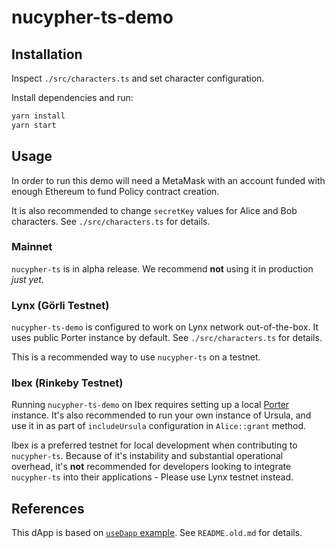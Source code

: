 # nucypher-ts-demo

## Installation

Inspect `./src/characters.ts` and set character configuration.

Install dependencies and run:

```bash
yarn install
yarn start
```

## Usage

In order to run this demo will need a MetaMask with an account funded with enough Ethereum to fund Policy contract creation.

It is also recommended to change `secretKey` values for Alice and Bob characters. See `./src/characters.ts` for details.

### Mainnet

`nucypher-ts` is in alpha release. We recommend **not** using it in production _just yet_.

### Lynx (Görli Testnet)

`nucypher-ts-demo` is configured to work on Lynx network out-of-the-box. It uses public Porter instance by default. See `./src/characters.ts` for details.

This is a recommended way to use `nucypher-ts` on a testnet.

### Ibex (Rinkeby Testnet)

Running `nucypher-ts-demo` on Ibex requires setting up a local [Porter](hhttps://docs.nucypher.com/en/latest/application_development/porter.html#porter-service) instance. It's also recommended to run your own instance of Ursula, and use it in as part of `includeUrsula` configuration in `Alice::grant` method.

Ibex is a preferred testnet for local development when contributing to `nucypher-ts`. Because of it's instability and substantial operational overhead, it's **not** recommended for developers looking to integrate `nucypher-ts` into their applications - Please use Lynx testnet instead.

## References

This dApp is based on [`useDapp` example](https://github.com/EthWorks/useDapp/tree/master/packages/example). See `README.old.md` for details.
